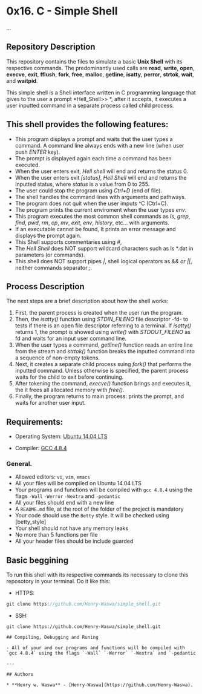 # 0x16. C - Simple Shell
...
## Repository Description

This repository contains the files to simulate a basic **Unix Shell** with its respective commands.
The predominantly used calls are **read**, **write**, **open**, **execve**, **exit**, **fflush**, **fork**, **free**, **malloc**, **getline**, **isatty**, **perror**, **strtok**, **wait**, and **waitpid**.

This simple shell is a Shell interface written in C programming language that gives to the user a prompt *Hell_Shell>> *, after it accepts, it executes a user inputted command in a separate process called child process.

## This shell provides the following features:

* This program displays a prompt and waits that the user types a command. A command line always ends with a new line (when user push *ENTER* key).
* The prompt is displayed again each time a command has been executed.
* When the user enters exit, *Hell shell* will end and returns the status 0.
* When the user enters exit *[status]*, *Hell Shell* will end and returns the inputted status, where *status* is a value from 0 to 255. 
* The user could stop the program using *Ctrl+D* (end of file).
* The shell handles the command lines with arguments and pathways.
* The program does not quit when the user imputs ^C (Ctrl+C).
* The program prints the current enviroment when the user types *env*.
* This program executes the most common shell commands as *ls*, *grep*, *find*, *pwd*, *rm*, *cp*, *mv*, *exit*, *env*, *history*, etc... with arguments.
* If an executable cannot be found, It prints an error message and displays the prompt again.
* This Shell supports commentaries using *#*, 
* The *Hell Shell* does NOT support wildcard characters such as ls \*.dat in parameters (or commands).
* This shell does NOT support pipes *|*, shell logical operators as *&& or ||*, neither commands separator *;*.

## Process Description

The next steps are a brief description about how the shell works:

1. First, the parent process is created when the user run the program.
2. Then, the *isatty()* function using *STDIN_FILENO* file descriptor -fd- to tests if there is an open file descriptor referring to a terminal. If *isatty()* returns 1, the prompt is showed using *write()* with *STDOUT_FILENO* as fd and waits for an input user command line.
3. When the user types a command, *getline()* function reads an entire line from the stream and *strtok()* function breaks the inputted command into a sequence of non-empty tokens.
4. Next, it creates a separate child process suing *fork()* that performs the inputted command. Unless otherwise is specified, the parent process waits for the child to exit before continuing.
5. After tokening the command, *execve()* function brings and executes it, the it frees all allocated memory with *free()*.
6. Finally, the program returns to main process: prints the prompt, and waits for another user input.

## Requirements:

* Operating System: [Ubuntu 14.04 LTS](http://releases.ubuntu.com/14.04/)

* Compiler: [GCC 4.8.4](https://gcc.gnu.org/gcc-4.8/)

### General.

- Allowed editors: `vi`, `vim`, `emacs`
- All your files will be compiled on Ubuntu 14.04 LTS
- Your programs and functions will be compiled with `gcc 4.8.4` using the flags `-Wall` `-Werror` `-Wextra` and `-pedantic`
- All your files should end with a new line
- A `README.md` file, at the root of the folder of the project is mandatory
- Your code should use the `Betty` style. It will be checked using [betty_style]
- Your shell should not have any memory leaks
- No more than 5 functions per file
- All your header files should be include guarded

## Basic beggining

To run this shell with its respective commands its necessary to clone this reposotory in your terminal. Do it like this:
- HTTPS:

```c
git clone https://github.com/Henry-Waswa/simple_shell.git
```

- SSH:

```
git clone https://github.com/Henry-Waswa/simple_shell.git

## Compiling, Debugging and Runing

- All of your and our programs and functions will be compiled with `gcc 4.8.4` using the flags `-Wall` `-Werror` `-Wextra` and `-pedantic

---

## Authors

* **Henry w. Waswa** - [Henry-Waswa](https://github.com/Henry-Waswa).
